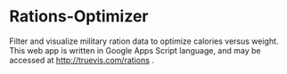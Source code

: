 Rations-Optimizer
=================

Filter and visualize military ration data to optimize calories versus weight. This web app is written in Google Apps Script language, and may be accessed at http://truevis.com/rations .

